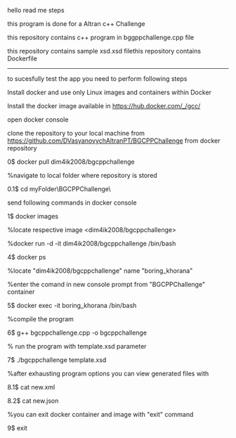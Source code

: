 hello read me steps

this program is done for a Altran c++ Challenge

this repository contains c++ program in bggppchallenge.cpp file

this repository contains sample xsd.xsd filethis repository contains Dockerfile

-------------------------------------------------------------------
to sucesfully test the app you need to perform following steps

Install docker and use only Linux images and containers within Docker

Install the docker image available in https://hub.docker.com/_/gcc/

open docker console 

clone the repository to your local machine from <https://github.com/DVasyanovychAltranPT/BGCPPChallenge> from docker repository

0$ docker pull dim4ik2008/bgcppchallenge

%navigate to local folder where repository is stored <BGCPPChallenge>

0.1$ cd myFolder\BGCPPChallenge\

send following commands in docker console

1$ docker images 

%locate respective image <dim4ik2008/bgcppchallenge>

%docker run -d -it dim4ik2008/bgcppchallenge /bin/bash

4$ docker ps

%locate "dim4ik2008/bgcppchallenge" name "boring_khorana"

%enter the comand in new console prompt from "BGCPPChallenge" container

5$ docker exec -it boring_khorana /bin/bash

%compile the program

6$ g++ bgcppchallenge.cpp -o bgcppchallenge

% run the program with template.xsd parameter

7$ ./bgcppchallenge template.xsd

%after exhausting program options you can view generated files with

8.1$ cat new.xml

8.2$ cat new.json

%you can exit docker container and image with "exit" command

9$ exit 
